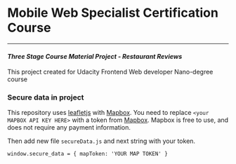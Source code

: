 # Mobile Web Specialist Certification Course
---
#### _Three Stage Course Material Project - Restaurant Reviews_

This project created for Udacity Frontend Web developer Nano-degree course

### Secure data in project

This repository uses [leafletjs](https://leafletjs.com/) with [Mapbox](https://www.mapbox.com/). 
You need to replace `<your MAPBOX API KEY HERE>` with a token from [Mapbox](https://www.mapbox.com/). 
Mapbox is free to use, and does not require any payment information.

Then add new file `secureData.js` and next string with your token.

`
window.secure_data = { mapToken: 'YOUR MAP TOKEN' }
`